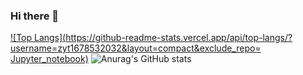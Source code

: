 ### Hi there 👋

<!--
**zyt1678532032/zyt1678532032** is a ✨ _special_ ✨ repository because its `README.md` (this file) appears on your GitHub profile.

Here are some ideas to get you started:

- 🔭 I’m currently working on ...
- 🌱 I’m currently learning ...
- 👯 I’m looking to collaborate on ...
- 🤔 I’m looking for help with ...
- 💬 Ask me about ...
- 📫 How to reach me: ...
- 😄 Pronouns: ...
- ⚡ Fun fact: ...
-->
[![Top Langs](https://github-readme-stats.vercel.app/api/top-langs/?username=zyt1678532032&layout=compact&exclude_repo= Jupyter_notebook)](https://github.com/anuraghazra/github-readme-stats)
![Anurag's GitHub stats](https://github-readme-stats.vercel.app/api?username=zyt1678532032&show_icons=true&theme=default)

